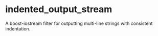 # indented_output_stream
A boost-iostream filter for outputting multi-line strings with consistent indentation.
